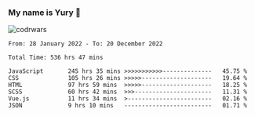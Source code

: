 ### My name is Yury 👋 
![codrwars](https://www.codewars.com/users/litury/badges/micro) 


<!--START_SECTION:waka-->

```text
From: 28 January 2022 - To: 20 December 2022

Total Time: 536 hrs 47 mins

JavaScript       245 hrs 35 mins >>>>>>>>>>>--------------   45.75 %
CSS              105 hrs 26 mins >>>>>--------------------   19.64 %
HTML             97 hrs 59 mins  >>>>>--------------------   18.25 %
SCSS             60 hrs 42 mins  >>>----------------------   11.31 %
Vue.js           11 hrs 34 mins  >------------------------   02.16 %
JSON             9 hrs 10 mins   -------------------------   01.71 %
```

<!--END_SECTION:waka-->

